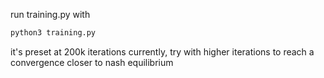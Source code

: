 run training.py with
```bash
python3 training.py
```
it's preset at 200k iterations currently, try with higher iterations to reach a convergence closer to nash equilibrium 
